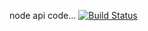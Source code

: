 node api code...
[![Build Status](https://travis-ci.com/benhalverson/node-blog-api.svg?branch=master)](https://travis-ci.com/benhalverson/node-blog-api)

